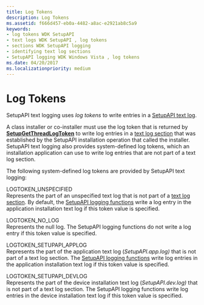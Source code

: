 ```yaml
---
title: Log Tokens
description: Log Tokens
ms.assetid: f666d457-eb0a-4482-a8ac-e2921ab8c5a9
keywords:
- log tokens WDK SetupAPI
- text logs WDK SetupAPI , log tokens
- sections WDK SetupAPI logging
- identifying text log sections
- SetupAPI logging WDK Windows Vista , log tokens
ms.date: 04/20/2017
ms.localizationpriority: medium
---
```


# Log Tokens


SetupAPI text logging uses *log tokens* to write entries in a [SetupAPI text log](setupapi-text-logs.md).

A class installer or co-installer must use the log token that is returned by [**SetupGetThreadLogToken**](https://docs.microsoft.com/windows/desktop/api/setupapi/nf-setupapi-setupgetthreadlogtoken) to write log entries in a [text log section](format-of-a-text-log-section.md) that was established by the SetupAPI installation operation that called the installer. SetupAPI text logging also provides system-defined log tokens, which an installation application can use to write log entries that are not part of a text log section.

The following system-defined log tokens are provided by SetupAPI text logging:

<a href="" id="logtoken-unspecified"></a>LOGTOKEN_UNSPECIFIED  
Represents the part of an unspecified text log that is not part of a [text log section](format-of-a-text-log-section.md). By default, the [SetupAPI logging functions](https://docs.microsoft.com/previous-versions/ff550878(v=vs.85)) write a log entry in the application installation text log if this token value is specified.

<a href="" id="logtoken-no-log"></a>LOGTOKEN_NO_LOG  
Represents the null log. The SetupAPI logging functions do not write a log entry if this token value is specified.

<a href="" id="logtoken-setupapi-applog"></a>LOGTOKEN_SETUPAPI_APPLOG  
Represents the part of the application text log (*SetupAPI.app.log)* that is not part of a text log section. The [SetupAPI logging functions](https://docs.microsoft.com/previous-versions/ff550878(v=vs.85)) write log entries in the application installation text log if this token value is specified.

<a href="" id="logtoken-setupapi-devlog"></a>LOGTOKEN_SETUPAPI_DEVLOG  
Represents the part of the device installation text log (*SetupAPI.dev.log)* that is not part of a text log section. The SetupAPI logging functions write log entries in the device installation text log if this token value is specified.

 

 





